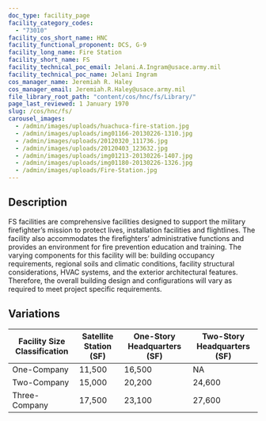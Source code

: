 ```yaml
---
doc_type: facility_page
facility_category_codes:
  - "73010"
facility_cos_short_name: HNC
facility_functional_proponent: DCS, G-9
facility_long_name: Fire Station
facility_short_name: FS
facility_technical_poc_email: Jelani.A.Ingram@usace.army.mil
facility_technical_poc_name: Jelani Ingram
cos_manager_name: Jeremiah R. Haley
cos_manager_email: Jeremiah.R.Haley@usace.army.mil
file_library_root_path: "content/cos/hnc/fs/Library/"
page_last_reviewed: 1 January 1970
slug: /cos/hnc/fs/
carousel_images:
  - /admin/images/uploads/huachuca-fire-station.jpg
  - /admin/images/uploads/img01166-20130226-1310.jpg
  - /admin/images/uploads/20120320_111736.jpg
  - /admin/images/uploads/20120403_123632.jpg
  - /admin/images/uploads/img01213-20130226-1407.jpg
  - /admin/images/uploads/img01180-20130226-1326.jpg
  - /admin/images/uploads/Fire-Station.jpg
---
```


## Description

FS facilities are comprehensive facilities designed to support the military firefighter’s mission to protect lives, installation facilities and flightlines. The facility also accommodates the firefighters’ administrative functions and provides an environment for fire prevention education and training. The varying components for this facility will be: building occupancy requirements, regional soils and climatic conditions, facility structural considerations, HVAC systems, and the exterior architectural features. Therefore, the overall building design and configurations will vary as required to meet project specific requirements.

## Variations

| Facility Size Classification | Satellite Station (SF) | ​One-Story Headquarters (SF) | ​Two-Story Headquarters (SF) |
| ---------------------------- | ---------------------- | ---------------------------- | ---------------------------- |
| One-Company​                 | ​11,500                | ​16,500                      | NA                           |
| Two-Company​                 | ​15,000                | ​20,200                      | 24,600                       |
| Three-Company​               | ​17,500                | ​23,100                      | 27,600                       |
